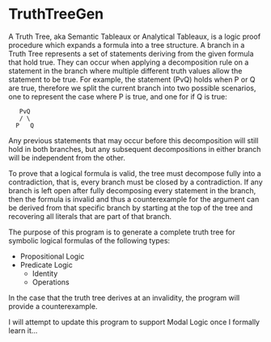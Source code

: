 # TruthTreeGen
A Truth Tree, aka Semantic Tableaux or Analytical Tableaux, is a logic proof procedure which expands a formula into a tree structure. A branch in a Truth Tree represents a set of statements deriving from the given formula that hold true. They can occur when applying a decomposition rule on a statement in the branch where multiple different truth values allow the statement to be true. For example, the statement (PvQ) holds when P or Q are true, therefore we split the current branch into two possible scenarios, one to represent the case where P is true, and one for if Q is true:
    
       PvQ
       / \   
      P   Q
    
Any previous statements that may occur before this decomposition will still hold in both branches, but any subsequent decompositions in either branch will be independent from the other.

To prove that a logical formula is valid, the tree must decompose fully into a contradiction, that is, every branch must be closed by a contradiction. If any branch is left open after fully decomposing every statement in the branch, then the formula is invalid and thus a counterexample for the argument can be derived from that specific branch by starting at the top of the tree and recovering all literals that are part of that branch. 

The purpose of this program is to generate a complete truth tree for symbolic logical formulas of the following types:
+ Propositional Logic
+ Predicate Logic
  - Identity
  - Operations

In the case that the truth tree derives at an invalidity, the program will provide a counterexample.

I will attempt to update this program to support Modal Logic once I formally learn it...
